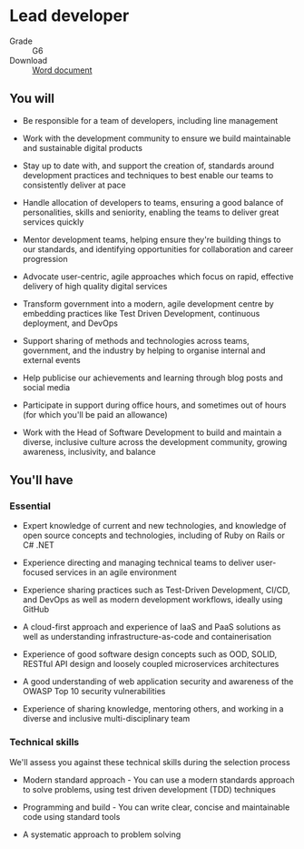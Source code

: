 # Lead developer

<dl class="govuk-summary-list">
  <div class="govuk-summary-list__row">
    <dt class="govuk-summary-list__key">
      Grade
    </dt>
    <dd class="govuk-summary-list__value">
      G6
    </dd>
  </div>
   <div class="govuk-summary-list__row" data-ignore="true">
    <dt class="govuk-summary-list__key">
      Download
    </dt>
    <dd class="govuk-summary-list__value">
      <a href="word">Word document</a>
    </dd>
  </div></dl>


## You will

* Be responsible for a team of developers, including line management

* Work with the development community to ensure we build maintainable and sustainable digital products

* Stay up to date with, and support the creation of, standards around development practices and techniques to best enable our teams to consistently deliver at pace

* Handle allocation of developers to teams, ensuring a good balance of personalities, skills and seniority, enabling the teams to deliver great services quickly

* Mentor development teams, helping ensure they're building things to our standards, and identifying opportunities for collaboration and career progression

* Advocate user-centric, agile approaches which focus on rapid, effective delivery of high quality digital services

* Transform government into a modern, agile development centre by embedding practices like Test Driven Development, continuous deployment, and DevOps

* Support sharing of methods and technologies across teams, government, and the industry by helping to organise internal and external events

* Help publicise our achievements and learning through blog posts and social media

* Participate in support during office hours, and sometimes out of hours (for which you'll be paid an allowance)

* Work with the Head of Software Development to build and maintain a diverse, inclusive culture across the development community, growing awareness, inclusivity, and balance

## You'll have

### Essential

* Expert knowledge of current and new technologies, and knowledge of open source concepts and technologies, including of Ruby on Rails or C# .NET

* Experience directing and managing technical teams to deliver user-focused services in an agile environment

* Experience sharing practices such as Test-Driven Development, CI/CD, and DevOps as well as modern development workflows, ideally using GitHub

* A cloud-first approach and experience of IaaS and PaaS solutions as well as understanding infrastructure-as-code and containerisation

* Experience of good software design concepts such as OOD, SOLID, RESTful API design and loosely coupled microservices architectures

* A good understanding of web application security and awareness of the OWASP Top 10 security vulnerabilities

* Experience of sharing knowledge, mentoring others, and working in a diverse and inclusive multi-disciplinary team

### Technical skills

We'll assess you against these technical skills during the selection process

* Modern standard approach - You can use a modern standards approach to solve problems, using test driven development (TDD) techniques

* Programming and build - You can write clear, concise and maintainable code using standard tools

* A systematic approach to problem solving